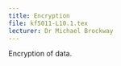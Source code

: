 ```yaml
---
title: Encryption
file: kf5011-L10.1.tex
lecturer: Dr Michael Brockway
---
```

Encryption of data.
